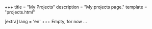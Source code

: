 +++
title = "My Projects"
description = "My projects page."
template = "projects.html"

[extra]
lang = 'en'
+++
Empty, for now ...
